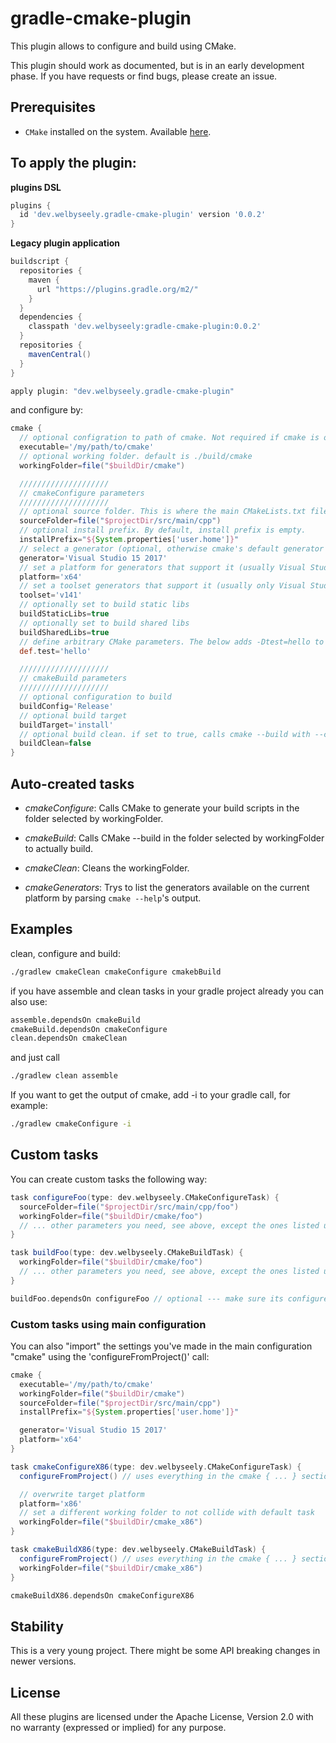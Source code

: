 # gradle-cmake-plugin
This plugin allows to configure and build using CMake. 

This plugin should work as documented, but is in an early development phase. 
If you have requests or find bugs, please create an issue.

## Prerequisites

* `CMake` installed on the system. Available [here](https://www.cmake.org "CMake Homepage").

## To apply the plugin:

**plugins DSL**

```groovy
plugins {
  id 'dev.welbyseely.gradle-cmake-plugin' version '0.0.2'
}
```

**Legacy plugin application**

```groovy
buildscript {
  repositories {
    maven {
      url "https://plugins.gradle.org/m2/"
    }
  }
  dependencies {
    classpath 'dev.welbyseely:gradle-cmake-plugin:0.0.2'
  }
  repositories {
    mavenCentral()
  }
}

apply plugin: "dev.welbyseely.gradle-cmake-plugin"
```

and configure by:

```groovy
cmake {
  // optional configration to path of cmake. Not required if cmake is on the path.
  executable='/my/path/to/cmake'
  // optional working folder. default is ./build/cmake
  workingFolder=file("$buildDir/cmake")

  ////////////////////
  // cmakeConfigure parameters
  ////////////////////
  // optional source folder. This is where the main CMakeLists.txt file resides. Default is ./src/main/cpp
  sourceFolder=file("$projectDir/src/main/cpp")
  // optional install prefix. By default, install prefix is empty.
  installPrefix="${System.properties['user.home']}"
  // select a generator (optional, otherwise cmake's default generator is used)
  generator='Visual Studio 15 2017'
  // set a platform for generators that support it (usually Visual Studio)
  platform='x64'
  // set a toolset generators that support it (usually only Visual Studio)
  toolset='v141'
  // optionally set to build static libs
  buildStaticLibs=true
  // optionally set to build shared libs
  buildSharedLibs=true
  // define arbitrary CMake parameters. The below adds -Dtest=hello to cmake command line.
  def.test='hello'

  ////////////////////
  // cmakeBuild parameters
  ////////////////////
  // optional configuration to build
  buildConfig='Release'
  // optional build target
  buildTarget='install'
  // optional build clean. if set to true, calls cmake --build with --clean-first
  buildClean=false
}
```

## Auto-created tasks

* *cmakeConfigure*: Calls CMake to generate your build scripts in the folder selected by workingFolder.

* *cmakeBuild*: Calls CMake --build in the folder selected by workingFolder to actually build.

* *cmakeClean*: Cleans the workingFolder.

* *cmakeGenerators*: Trys to list the generators available on the current platform by parsing `cmake --help`'s output.

## Examples

clean, configure and build:

```bash
./gradlew cmakeClean cmakeConfigure cmakebBuild
```

if you have assemble and clean tasks in your gradle project already you can also use:
	
```bash
assemble.dependsOn cmakeBuild
cmakeBuild.dependsOn cmakeConfigure
clean.dependsOn cmakeClean
```

and just call

```bash
./gradlew clean assemble
```

If you want to get the output of cmake, add -i to your gradle call, for example:
	
```bash
./gradlew cmakeConfigure -i
```

## Custom tasks

You can create custom tasks the following way:

```groovy
task configureFoo(type: dev.welbyseely.CMakeConfigureTask) {
  sourceFolder=file("$projectDir/src/main/cpp/foo")
  workingFolder=file("$buildDir/cmake/foo")
  // ... other parameters you need, see above, except the ones listed under cmakeBuild Parameters
}

task buildFoo(type: dev.welbyseely.CMakeBuildTask) {
  workingFolder=file("$buildDir/cmake/foo")
  // ... other parameters you need, see above, except the ones listed under cmakeConfigure parameters
}

buildFoo.dependsOn configureFoo // optional --- make sure its configured when you run the build task
```

### Custom tasks using main configuration

You can also "import" the settings you've made in the main configuration "cmake" using the 'configureFromProject()' call:

```groovy
cmake {
  executable='/my/path/to/cmake'
  workingFolder=file("$buildDir/cmake")
  sourceFolder=file("$projectDir/src/main/cpp")
  installPrefix="${System.properties['user.home']}"

  generator='Visual Studio 15 2017'
  platform='x64'
}

task cmakeConfigureX86(type: dev.welbyseely.CMakeConfigureTask) {
  configureFromProject() // uses everything in the cmake { ... } section.

  // overwrite target platform
  platform='x86'
  // set a different working folder to not collide with default task
  workingFolder=file("$buildDir/cmake_x86")
}

task cmakeBuildX86(type: dev.welbyseely.CMakeBuildTask) {
  configureFromProject() // uses everything in the cmake { ... } section.
  workingFolder=file("$buildDir/cmake_x86")
}

cmakeBuildX86.dependsOn cmakeConfigureX86
```

## Stability

This is a very young project. There might be some API breaking changes in newer versions.

## License

All these plugins are licensed under the Apache License, Version 2.0 with no warranty (expressed or implied) for any purpose.
